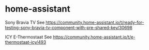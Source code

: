 # home-assistant

Sony Bravia TV
See https://community.home-assistant.io/t/ready-for-testing-sony-bravia-tv-component-with-pre-shared-key/30698

ICY E-Thermostaat
See https://community.home-assistant.io/t/e-thermostaat-icy/493
